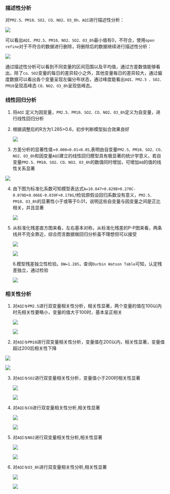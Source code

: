 ### 描述性分析

对`PM2.5、PM10、SO2、CO、NO2、O3_8h、AQI`进行描述性分析：

![](./images/相关性描述4.PNG)

可以看出`AQI、PM2.5、PM10、NO2、SO2、O3_8h`最小值有0，不符合，使用`open refine`对于不符合的数据进行删除，将删除后的数据继续进行描述性分析：

![](./images/筛选不符合数据4.PNG)

通过描述性分析可以看到不同变量的区间范围以及平均值，通过方差数值能够看出，除了`co、SO2`变量的每日的差异较小之外，其他变量每日的差异较大，通过偏度数据可以看出各个变量呈现左偏分布状态，通过峰度能看出`AQI、PM2.5 、SO2、PM10`呈现高峰态 `CO、NO2、O3_8h`呈现低峰态。



### 线性回归分析

1. 将`AQI` 定义为因变量，`PM2.5、PM10、SO2、CO、NO2、O3_8h`定义为自变量，进行线性回归分析

2. 根据调整后的R方为1.285>0.6，初步判断模型拟合效果良好

   ![](./images/调整后R方4.PNG)

3. 方差分析的显著性值=`0.000<0.01<0.05`,表明由自变量`PM2.5、PM10、SO2、CO、NO2、O3_8h`和因变量`AQI`建立的线性回归模型具有极显著的统计学意义，若自变量`PM2.5、PM10、SO2、CO、NO2、O3_8h`的数值同时增加，可增加`AQ`的值的线性关系显著

![](./images/AN4.PNG)

4. 由下图为标准化系数可知模型表达式`A=10.847+0.829B+0.270C-0.078D+0.066E-0.039F+0.178G`,t检验原假设回归系数没有意义，`PM2.5、PM10、O3_8h`的显著性小于或等于0.01，说明这些自变量与因变量之间是正比相关，并且显著

   ![](./images/标准化系数4.PNG)

5. 从标准化残差直方图来看，左右基本对称，从标准化残差的P-P图来看，两条线并不完全靠近，综合而言数据做回归分析虽不理想但可以接受

   ![](./images/标准化直方图4.PNG)

   ![](./images/标准化残差的PP图4.PNG)

   6.模型残差独立性检验。`DW=1.285`，查询`Durbin Watson Table`可知，认定残差独立，通过检验

   ![](./images/调整后R方4.PNG)



### 相关性分析

1. 对`AQI与PM2.5`进行双变量相关性分析，相关性显著，两个变量的值在100以内时先相关性要略小，变量的值大于100时，基本呈正相关

   ![](./images/相关性4.PNG)

   ![](./images/双变量散点图4.PNG)

2.  对`AQI与PM10`进行双变量相关性分析，变量值在200以内，相关性显著，变量值超过200后相关性下降

   ![](./images/AQI_PM10相关性4.PNG)

   ![](./images/AQI_PM10散点图4.PNG)

3. 对`AQI与SO2`进行双变量相关性分析，变量值小于200时相关性显著

   ![](./images/AQI_SO2相关性4.PNG)

   ![](./images/AQI_SO2散点图4.PNG)

4. 对`AQI与CO`进行双变量相关性分析,相关性显著

   ![](./images/AQI_CO相关性4.PNG)

   ![](./images/AQI_CO散点图4.PNG)

5. 对`AQI与NO2`进行双变量相关性分析,相关性显著

   ![](./images/AQI_NO2相关性4.PNG)

   ![](./images/AQI_NO2散点图4.PNG)

6. 对`AQI与O3_8h`进行双变量相关性分析,相关性显著

   ![](./images/AQI_O3相关性4.PNG)

   ![](./images/AQI_O3散点图4.PNG)

